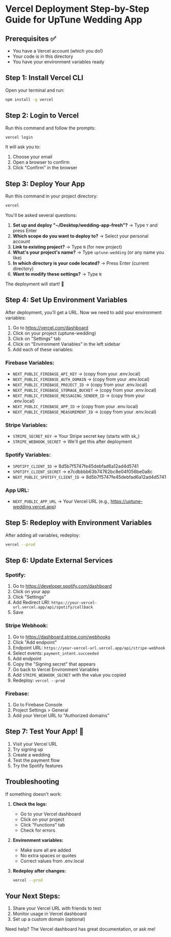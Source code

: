 # Vercel Deployment Step-by-Step Guide for UpTune Wedding App

## Prerequisites ✅
- You have a Vercel account (which you do!)
- Your code is in this directory
- You have your environment variables ready

## Step 1: Install Vercel CLI

Open your terminal and run:
```bash
npm install -g vercel
```

## Step 2: Login to Vercel

Run this command and follow the prompts:
```bash
vercel login
```

It will ask you to:
1. Choose your email
2. Open a browser to confirm
3. Click "Confirm" in the browser

## Step 3: Deploy Your App

Run this command in your project directory:
```bash
vercel
```

You'll be asked several questions:
1. **Set up and deploy "~/Desktop/wedding-app-fresh"?** → Type `Y` and press Enter
2. **Which scope do you want to deploy to?** → Select your personal account
3. **Link to existing project?** → Type `N` (for new project)
4. **What's your project's name?** → Type `uptune-wedding` (or any name you like)
5. **In which directory is your code located?** → Press Enter (current directory)
6. **Want to modify these settings?** → Type `N`

The deployment will start! 🚀

## Step 4: Set Up Environment Variables

After deployment, you'll get a URL. Now we need to add your environment variables:

1. Go to https://vercel.com/dashboard
2. Click on your project (uptune-wedding)
3. Click on "Settings" tab
4. Click on "Environment Variables" in the left sidebar
5. Add each of these variables:

### Firebase Variables:
- `NEXT_PUBLIC_FIREBASE_API_KEY` → (copy from your .env.local)
- `NEXT_PUBLIC_FIREBASE_AUTH_DOMAIN` → (copy from your .env.local)
- `NEXT_PUBLIC_FIREBASE_PROJECT_ID` → (copy from your .env.local)
- `NEXT_PUBLIC_FIREBASE_STORAGE_BUCKET` → (copy from your .env.local)
- `NEXT_PUBLIC_FIREBASE_MESSAGING_SENDER_ID` → (copy from your .env.local)
- `NEXT_PUBLIC_FIREBASE_APP_ID` → (copy from your .env.local)
- `NEXT_PUBLIC_FIREBASE_MEASUREMENT_ID` → (copy from your .env.local)

### Stripe Variables:
- `STRIPE_SECRET_KEY` → Your Stripe secret key (starts with sk_)
- `STRIPE_WEBHOOK_SECRET` → We'll get this after deployment

### Spotify Variables:
- `SPOTIFY_CLIENT_ID` → 8d5b7f5747fe45debfad6a12ad4d5741
- `SPOTIFY_CLIENT_SECRET` → e7cdbbbb63b74762bc8e04f056be0a8c
- `NEXT_PUBLIC_SPOTIFY_CLIENT_ID` → 8d5b7f5747fe45debfad6a12ad4d5741

### App URL:
- `NEXT_PUBLIC_APP_URL` → Your Vercel URL (e.g., https://uptune-wedding.vercel.app)

## Step 5: Redeploy with Environment Variables

After adding all variables, redeploy:
```bash
vercel --prod
```

## Step 6: Update External Services

### Spotify:
1. Go to https://developer.spotify.com/dashboard
2. Click on your app
3. Click "Settings"
4. Add Redirect URI: `https://your-vercel-url.vercel.app/api/spotify/callback`
5. Save

### Stripe Webhook:
1. Go to https://dashboard.stripe.com/webhooks
2. Click "Add endpoint"
3. Endpoint URL: `https://your-vercel-url.vercel.app/api/stripe-webhook`
4. Select events: `payment_intent.succeeded`
5. Add endpoint
6. Copy the "Signing secret" that appears
7. Go back to Vercel Environment Variables
8. Add `STRIPE_WEBHOOK_SECRET` with the value you copied
9. Redeploy: `vercel --prod`

### Firebase:
1. Go to Firebase Console
2. Project Settings > General
3. Add your Vercel URL to "Authorized domains"

## Step 7: Test Your App! 🎉

1. Visit your Vercel URL
2. Try signing up
3. Create a wedding
4. Test the payment flow
5. Try the Spotify features

## Troubleshooting

If something doesn't work:

1. **Check the logs:**
   - Go to your Vercel dashboard
   - Click on your project
   - Click "Functions" tab
   - Check for errors

2. **Environment variables:**
   - Make sure all are added
   - No extra spaces or quotes
   - Correct values from .env.local

3. **Redeploy after changes:**
   ```bash
   vercel --prod
   ```

## Your Next Steps:

1. Share your Vercel URL with friends to test
2. Monitor usage in Vercel dashboard
3. Set up a custom domain (optional)

Need help? The Vercel dashboard has great documentation, or ask me!